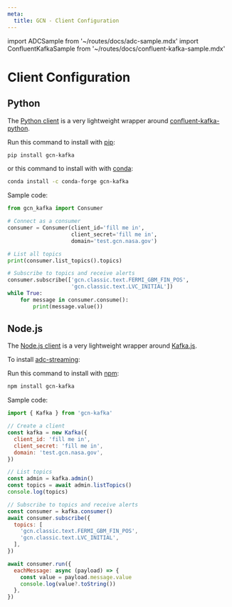 ```yaml
---
meta:
  title: GCN - Client Configuration
---
```


import ADCSample from '~/routes/docs/adc-sample.mdx'
import ConfluentKafkaSample from '~/routes/docs/confluent-kafka-sample.mdx'

# Client Configuration

## Python

The [Python client](https://github.com/tachgsfc/gcn-kafka-python) is a very lightweight wrapper around [confluent-kafka-python](https://docs.confluent.io/platform/current/clients/confluent-kafka-python/html/index.html).

Run this command to install with [pip](https://pip.pypa.io/):

```sh
pip install gcn-kafka
```

or this command to install with with [conda](https://docs.conda.io/):

```sh
conda install -c conda-forge gcn-kafka
```

Sample code:

```python
from gcn_kafka import Consumer

# Connect as a consumer
consumer = Consumer(client_id='fill me in',
                    client_secret='fill me in',
                    domain='test.gcn.nasa.gov')

# List all topics
print(consumer.list_topics().topics)

# Subscribe to topics and receive alerts
consumer.subscribe(['gcn.classic.text.FERMI_GBM_FIN_POS',
                    'gcn.classic.text.LVC_INITIAL'])
while True:
    for message in consumer.consume():
        print(message.value())
```

## Node.js

The [Node.js client](https://github.com/tachgsfc/gcn-kafka-js) is a very lightweight wrapper around [Kafka.js](https://kafka.js.org).

To install [adc-streaming](https://pypi.org/project/adc-streaming/):

Run this command to install with [npm](https://www.npmjs.com):

```sh
npm install gcn-kafka
```

Sample code:

```mjs
import { Kafka } from 'gcn-kafka'

// Create a client
const kafka = new Kafka({
  client_id: 'fill me in',
  client_secret: 'fill me in',
  domain: 'test.gcn.nasa.gov',
})

// List topics
const admin = kafka.admin()
const topics = await admin.listTopics()
console.log(topics)

// Subscribe to topics and receive alerts
const consumer = kafka.consumer()
await consumer.subscribe({
  topics: [
    'gcn.classic.text.FERMI_GBM_FIN_POS',
    'gcn.classic.text.LVC_INITIAL',
  ],
})

await consumer.run({
  eachMessage: async (payload) => {
    const value = payload.message.value
    console.log(value?.toString())
  },
})
```
